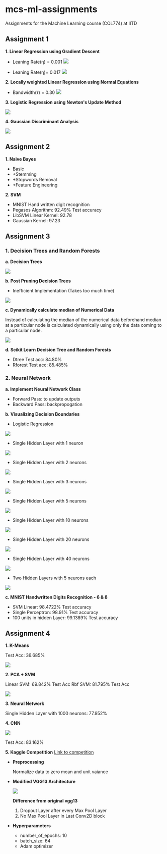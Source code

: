 # mcs-ml-assignments
Assignments for the Machine Learning course (COL774) at IITD 

## Assignment 1

**1. Linear Regression using Gradient Descent**

- Leaning Rate(&eta;) = 0.001
![](Assignment_1/Plots/bgd/bgd_0.001.png)

- Leaning Rate(&eta;)= 0.017
![](Assignment_1/Plots/bgd/bgd_0.017.png)

**2. Locally weighted Linear Regression using Normal Equations**

- Bandwidth(&tau;) = 0.30
![](Assignment_1/Plots/wlr/tau_0.30.png)

**3. Logistic Regression using Newton's Update Method**

![](Assignment_1/Plots/logistic_regression.png)

**4. Gaussian Discriminant Analysis**

![](Assignment_1/Plots/gda.png)

## Assignment 2

**1. Naive Bayes**

- Basic
- +Stemming
- +Stopwords Removal
- +Feature Engineering

**2. SVM**

- MNIST Hand written digit recognition
- Pegasos Algorithm: 92.49% Test accuracy
- LibSVM Linear Kernel: 92.78
- Gaussian Kernel: 97.23

## Assignment 3

### 1. Decision Trees and Random Forests

**a. Decision Trees**

![](Assignment_3/images/dtree_a.png)

**b. Post Pruning Decision Trees**
- Inefficient Implementation (Takes too much time)

![](Assignment_3/images/dtree_b.png)

**c. Dynamically calculate median of Numerical Data**

Instead of calculating the median of the numerical data beforehand median at a particular node is calculated dynamically using only the data coming to a particular node.

![](Assignment_3/images/dtree_c_100.png)

**d. Scikit Learn Decision Tree and Random Forests**

- Dtree Test acc: 84.80%
- Rforest Test acc: 85.485%

### 2. Neural Network

**a. Implement Neural Network Class**

- Forward Pass: to update outputs
- Backward Pass: backpropogation

**b. Visualizing Decision Boundaries**

- Logistic Regression

![](Assignment_3/images/logistic_test.png)

- Single Hidden Layer with 1 neuron

![](Assignment_3/images/nn1.png)

- Single Hidden Layer with 2 neurons

![](Assignment_3/images/nn2.png)

- Single Hidden Layer with 3 neurons

![](Assignment_3/images/nn3.png)

- Single Hidden Layer with 5 neurons

![](Assignment_3/images/nn_5_test.png)

- Single Hidden Layer with 10 neurons

![](Assignment_3/images/nn10.png)

- Single Hidden Layer with 20 neurons

![](Assignment_3/images/nn20.png)

- Single Hidden Layer with 40 neurons

![](Assignment_3/images/nn40.png)

- Two Hidden Layers with 5 neurons each

![](Assignment_3/images/nn_55_test.png)

**c. MNIST Handwritten Digits Recognition - 6 & 8**

- SVM Linear: 98.4722% Test accuracy
- Single Perceptron: 98.91% Test accuracy
- 100 units in hidden Layer: 99.1389% Test accuracy

## Assignment 4

**1. K-Means**

Test Acc: 36.685%

![](Assignment_4/plots/a_all_acc.png)

**2. PCA + SVM**

Linear SVM: 69.842% Test Acc
Rbf SVM: 81.795% Test Acc

![](Assignment_4/plots/b_cv.png)

**3. Neural Network**

Single Hidden Layer with 1000 neurons: 77.952%

**4. CNN**

![](Assignment_4/plots/cnn_arch.png)

Test Acc: 83.162%

**5. Kaggle Competition**
	[Link to competition](https://www.kaggle.com/c/col-774-spring-2018)

- **Preprocessing**
	
	Normalize data to zero mean and unit vaiance

- **Modified VGG13 Architecture**

	![](Assignment_4/plots/vgg_hc13.jpg)

	**Difference from original vgg13**

	1. Dropout Layer after every Max Pool Layer
	2. No Max Pool Layer in Last Conv2D block

- **Hyperparameters**

	- number_of_epochs: 10
	- batch_size: 64
	- Adam optimizer



